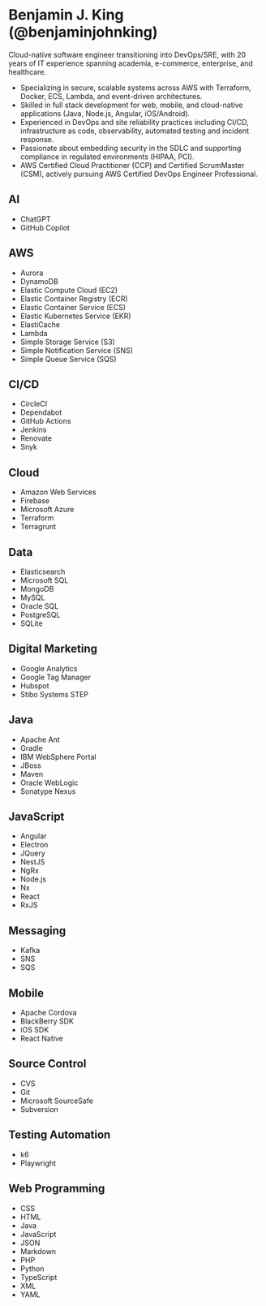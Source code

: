 # Benjamin J. King (@benjaminjohnking)
Cloud-native software engineer transitioning into DevOps/SRE, with 20 years of IT experience spanning academia, e-commerce, enterprise, and healthcare.

- Specializing in secure, scalable systems across AWS with Terraform, Docker, ECS, Lambda, and event-driven architectures.
- Skilled in full stack development for web, mobile, and cloud-native applications (Java, Node.js, Angular, iOS/Android).
- Experienced in DevOps and site reliability practices including CI/CD, infrastructure as code, observability, automated testing and incident response.
- Passionate about embedding security in the SDLC and supporting compliance in regulated environments (HIPAA, PCI).
- AWS Certified Cloud Practitioner (CCP) and Certified ScrumMaster (CSM), actively pursuing AWS Certified DevOps Engineer Professional.

## AI
- ChatGPT
- GitHub Copilot

## AWS
- Aurora
- DynamoDB
- Elastic Compute Cloud (EC2)
- Elastic Container Registry (ECR)
- Elastic Container Service (ECS)
- Elastic Kubernetes Service (EKR)
- ElastiCache
- Lambda
- Simple Storage Service (S3)
- Simple Notification Service (SNS)
- Simple Queue Service (SQS)

## CI/CD
- CircleCI
- Dependabot
- GitHub Actions
- Jenkins
- Renovate
- Snyk

## Cloud
- Amazon Web Services
- Firebase
- Microsoft Azure
- Terraform
- Terragrunt

## Data
- Elasticsearch
- Microsoft SQL
- MongoDB
- MySQL
- Oracle SQL
- PostgreSQL
- SQLite

## Digital Marketing
- Google Analytics
- Google Tag Manager
- Hubspot
- Stibo Systems STEP

## Java
- Apache Ant
- Gradle
- IBM WebSphere Portal
- JBoss
- Maven
- Oracle WebLogic
- Sonatype Nexus

## JavaScript
- Angular
- Electron
- JQuery
- NestJS
- NgRx
- Node.js
- Nx
- React
- RxJS

## Messaging
- Kafka
- SNS
- SQS

## Mobile
- Apache Cordova
- BlackBerry SDK
- iOS SDK
- React Native

## Source Control
- CVS
- Git
- Microsoft SourceSafe
- Subversion

## Testing Automation
- k6
- Playwright

## Web Programming
- CSS
- HTML
- Java
- JavaScript
- JSON
- Markdown
- PHP
- Python
- TypeScript
- XML
- YAML
